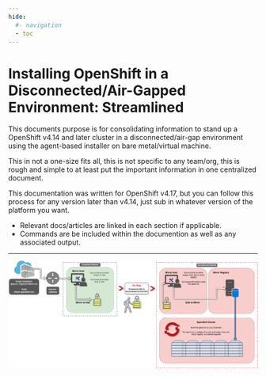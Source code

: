 ```yaml
---
hide:
  #- navigation
  - toc
---
```

# Installing OpenShift in a Disconnected/Air-Gapped Environment: Streamlined
This documents purpose is for consolidating information to stand up a OpenShift v4.14 and later cluster in a disconnected/air-gap environment using the agent-based installer on bare metal/virtual machine. 

This in not a one-size fits all, this is not specific to any team/org, this is rough and simple to at least put the important information in one centralized document. 

This documentation was written for OpenShift v4.17, but you can follow this process for any version later than v4.14, just sub in whatever version of the platform you want.

- Relevant docs/articles are linked in each section if applicable. 
- Commands are be included within the documention as well as any associated output. 

---

![disco-diagram](./assets/images/disco-diagram.png)